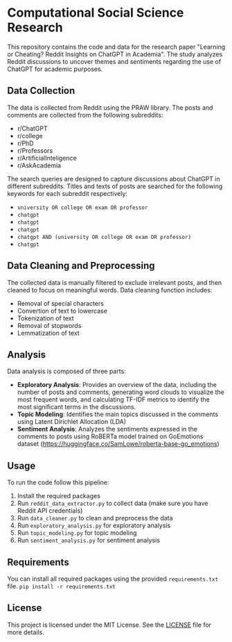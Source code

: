 # Computational Social Science Research
This repository contains the code and data for the research paper "Learning or Cheating? Reddit Insights on ChatGPT in Academia". The study analyzes Reddit discussions to uncover themes and sentiments regarding the use of ChatGPT for academic purposes.

## Data Collection
The data is collected from Reddit using the PRAW library. The posts and comments are collected from the following subreddits:
- r/ChatGPT
- r/college
- r/PhD
- r/Professors
- r/ArtificialInteligence
- r/AskAcademia

The search queries are designed to capture discussions about ChatGPT in different subreddits. Titles and texts of posts are searched for the following keywords for each subreddit respectively:
- `university OR college OR exam OR professor`
- `chatgpt`
- `chatgpt`
- `chatgpt`
- `chatgpt AND (university OR college OR exam OR professor)`
- `chatgpt`

## Data Cleaning and Preprocessing
The collected data is manually filtered to exclude irrelevant posts, and then cleaned to focus on meaningful words.
Data cleaning function includes:
- Removal of special characters
- Convertion of text to lowercase
- Tokenization of text
- Removal of stopwords
- Lemmatization of text

## Analysis
Data analysis is composed of three parts:
- **Exploratory Analysis**: Provides an overview of the data, including the number of posts and comments, generating word clouds to visualize the most frequent words, and calculating TF-IDF metrics to identify the most significant terms in the discussions.
- **Topic Modeling**: Identifies the main topics discussed in the comments using Latent Dirichlet Allocation (LDA) 
- **Sentiment Analysis**: Analyzes the sentiments expressed in the comments to posts using RoBERTa model trained on GoEmotions dataset (https://huggingface.co/SamLowe/roberta-base-go_emotions)

## Usage
To run the code follow this pipeline:
1. Install the required packages
2. Run `reddit_data_extractor.py` to collect data (make sure you have Reddit API credentials)
3. Run `data_cleaner.py` to clean and preprocess the data
4. Run `exploratory_analysis.py` for exploratory analysis
5. Run `topic_modeling.py` for topic modeling
6. Run `sentiment_analysis.py` for sentiment analysis

## Requirements
You can install all required packages using the provided `requirements.txt` file.
    ```
    pip install -r requirements.txt
    ```

## License
This project is licensed under the MIT License. See the [LICENSE](LICENSE) file for more details.